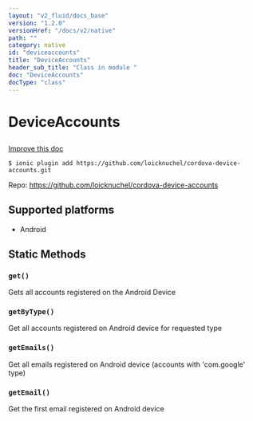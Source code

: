 ```yaml
---
layout: "v2_fluid/docs_base"
version: "1.2.0"
versionHref: "/docs/v2/native"
path: ""
category: native
id: "deviceaccounts"
title: "DeviceAccounts"
header_sub_title: "Class in module "
doc: "DeviceAccounts"
docType: "class"
---
```









<h1 class="api-title">

  
  DeviceAccounts
  

  

  

</h1>

<a class="improve-v2-docs" href='http://github.com/driftyco/ionic-native/edit/master//home/ubuntu/ionic-native/src/plugins/deviceaccounts.ts#L0'>
  Improve this doc
</a>





<!-- decorators -->


<pre><code>$ ionic plugin add https://github.com/loicknuchel/cordova-device-accounts.git</code></pre>
<p>Repo:
  <a href="https://github.com/loicknuchel/cordova-device-accounts">
    https://github.com/loicknuchel/cordova-device-accounts
  </a>
</p>

<!-- description -->



<!-- @platforms tag -->
<h2>Supported platforms</h2>

<ul>
  <li>Android</li>
  </ul>

<!-- @platforms tag end -->


<!-- @usage tag -->


<!-- @property tags -->
<h2>Static Methods</h2>
<div id="get"></div>
<h3><code>get()</code>

</h3>

Gets all accounts registered on the Android Device










<div id="getByType"></div>
<h3><code>getByType()</code>

</h3>

Get all accounts registered on Android device for requested type










<div id="getEmails"></div>
<h3><code>getEmails()</code>

</h3>

Get all emails registered on Android device (accounts with 'com.google' type)










<div id="getEmail"></div>
<h3><code>getEmail()</code>

</h3>

Get the first email registered on Android device











<!-- methods on the class --><!-- related link --><!-- end content block -->


<!-- end body block -->

